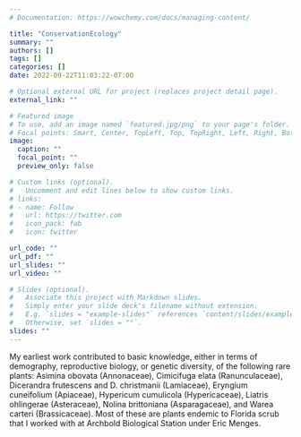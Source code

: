 ```yaml
---
# Documentation: https://wowchemy.com/docs/managing-content/

title: "ConservationEcology"
summary: ""
authors: []
tags: []
categories: []
date: 2022-09-22T11:03:22-07:00

# Optional external URL for project (replaces project detail page).
external_link: ""

# Featured image
# To use, add an image named `featured.jpg/png` to your page's folder.
# Focal points: Smart, Center, TopLeft, Top, TopRight, Left, Right, BottomLeft, Bottom, BottomRight.
image:
  caption: ""
  focal_point: ""
  preview_only: false

# Custom links (optional).
#   Uncomment and edit lines below to show custom links.
# links:
# - name: Follow
#   url: https://twitter.com
#   icon_pack: fab
#   icon: twitter

url_code: ""
url_pdf: ""
url_slides: ""
url_video: ""

# Slides (optional).
#   Associate this project with Markdown slides.
#   Simply enter your slide deck's filename without extension.
#   E.g. `slides = "example-slides"` references `content/slides/example-slides.md`.
#   Otherwise, set `slides = ""`.
slides: ""
---
```

My earliest work contributed to basic knowledge, either in terms of demography, reproductive biology, or genetic diversity, of the following rare plants: Asimina obovata (Annonaceae), Cimicifuga elata (Ranunculaceae), Dicerandra frutescens and D. christmanii (Lamiaceae), Eryngium cuneifolium (Apiaceae), Hypericum cumulicola (Hypericaceae), Liatris ohlingerae (Asteraceae), Nolina brittoniana (Asparagaceae), and Warea carteri (Brassicaceae). Most of these are plants endemic to Florida scrub that I worked with at Archbold Biological Station under Eric Menges.